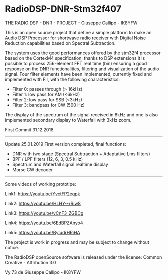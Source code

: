 # RadioDSP-DNR-Stm32f407

 THE RADIO DSP - DNR - PROJECT - Giuseppe Callipo - IK8YFW
 
This is an open source project that define a simple platform to make an
Audio DSP Processor for shortwave radio receiver with Digital Noise Reduction capabilities based on Spectral Subtraction. 

The system uses the good performances offered by the stm32f4 processor based on the CortexM4 specification, thanks to DSP extensions it is possible to process 256-element FFT real time (bin) ensuring a good response on the DNR functionalities, filtering and visualization of the audio signal.
Four filter elements have been implemented, currently fixed and implemented with Fir, with the following characteristics:
 
 * Filter 0: passes through (> 16kHz)
 * Filter 1: low pass for AM (<6kHz)
 * Filter 2: low pass for SSB (<3kHz)
 * Filter 3: bandpass for CW (500 Hz)
 
The display of the spectrum of the signal received in 8kHz and one is also implemented
secondary display to Waterfall with 3kHz zoom.

First Commit 31.12.2018
*********************************************************************************************************************
Update 25.01.2019
First version completed, final functions:

 * DNR with two stage (Spectral Subtraction + Adaptative Lms filters)
 * BPF / LPF filters (12, 6, 3, 0.5 kHz)
 * Spectrum and Waterfall signal realtime display
 * Morse CW decoder

**********************************************************************************************************************
Some videos of working prototipe:

Link1:
https://youtu.be/YvctFP2eqpk

Link2:
https://youtu.be/HLHY--rRiw8

Link3:
https://youtu.be/vCnF3_ZGBCg

Link4:
https://youtu.be/6EdBPZAnyo4

Link5: 
https://youtu.be/ByIudrHRiHA


The project is work in progress and may be subject to change without notice.

  The RadioDSP openSource software is released under the license:
             Common Creative - Attribution 3.0
            
Vy 73 de Giuseppe Callipo - IK8YFW
